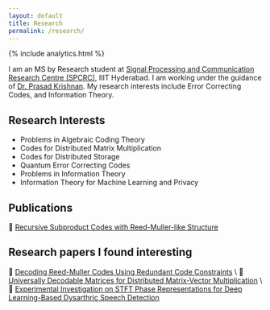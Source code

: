 ```yaml
---
layout: default
title: Research
permalink: /research/
---
```

{% include analytics.html %}

I am an MS by Research student at [Signal Processing and Communication Research Centre (SPCRC)](https://spcrc.iiit.ac.in/), IIIT Hyderabad. I am working under the guidance of [Dr. Prasad Krishnan](https://faculty.iiit.ac.in/~prasad.krishnan/). My research interests include Error Correcting Codes, and Information Theory. 

## Research Interests
- Problems in Algebraic Coding Theory
- Codes for Distributed Matrix Multiplication
- Codes for Distributed Storage
- Quantum Error Correcting Codes
- Problems in Information Theory
- Information Theory for Machine Learning and Privacy

## Publications 
:page_with_curl: [Recursive Subproduct Codes with Reed-Muller-like Structure](https://arxiv.org/abs/2401.15678)

## Research papers I found interesting

:bookmark_tabs: [Decoding Reed-Muller Codes Using Redundant Code Constraints](https://ieeexplore.ieee.org/abstract/document/9174087) \\
:bookmark_tabs: [Universally Decodable Matrices for Distributed Matrix-Vector Multiplication](https://arxiv.org/abs/1901.10674) \\
:bookmark_tabs: [Experimental Investigation on STFT Phase Representations for Deep Learning-Based Dysarthric Speech Detection](https://ieeexplore.ieee.org/abstract/document/9747205)
